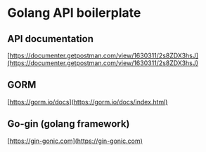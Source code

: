 
# Golang API boilerplate 


## API documentation

[https://documenter.getpostman.com/view/1630311/2s8ZDX3hsJ](https://documenter.getpostman.com/view/1630311/2s8ZDX3hsJ)


## GORM 

[https://gorm.io/docs](https://gorm.io/docs/index.html)


## Go-gin (golang framework)

[https://gin-gonic.com](https://gin-gonic.com)

